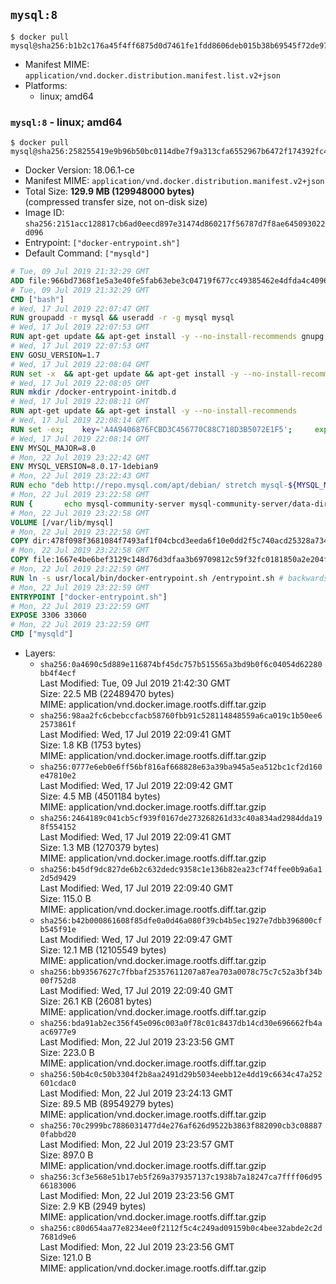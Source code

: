 ## `mysql:8`

```console
$ docker pull mysql@sha256:b1b2c176a45f4ff6875d0d7461fe1fdd8606deb015b38b69545f72de97714efd
```

-	Manifest MIME: `application/vnd.docker.distribution.manifest.list.v2+json`
-	Platforms:
	-	linux; amd64

### `mysql:8` - linux; amd64

```console
$ docker pull mysql@sha256:258255419e9b96b50bc0114dbe7f9a313cfa6552967b6472f174392fc4cf66e4
```

-	Docker Version: 18.06.1-ce
-	Manifest MIME: `application/vnd.docker.distribution.manifest.v2+json`
-	Total Size: **129.9 MB (129948000 bytes)**  
	(compressed transfer size, not on-disk size)
-	Image ID: `sha256:2151acc128817cb6ad0eecd897e31474d860217f56787d7f8ae645093022d096`
-	Entrypoint: `["docker-entrypoint.sh"]`
-	Default Command: `["mysqld"]`

```dockerfile
# Tue, 09 Jul 2019 21:32:29 GMT
ADD file:966bd7368f1e5a3e40fe5fab63ebe3c04719f677cc49385462e4dfda4c4096fb in / 
# Tue, 09 Jul 2019 21:32:29 GMT
CMD ["bash"]
# Wed, 17 Jul 2019 22:07:47 GMT
RUN groupadd -r mysql && useradd -r -g mysql mysql
# Wed, 17 Jul 2019 22:07:53 GMT
RUN apt-get update && apt-get install -y --no-install-recommends gnupg dirmngr && rm -rf /var/lib/apt/lists/*
# Wed, 17 Jul 2019 22:07:53 GMT
ENV GOSU_VERSION=1.7
# Wed, 17 Jul 2019 22:08:04 GMT
RUN set -x 	&& apt-get update && apt-get install -y --no-install-recommends ca-certificates wget && rm -rf /var/lib/apt/lists/* 	&& wget -O /usr/local/bin/gosu "https://github.com/tianon/gosu/releases/download/$GOSU_VERSION/gosu-$(dpkg --print-architecture)" 	&& wget -O /usr/local/bin/gosu.asc "https://github.com/tianon/gosu/releases/download/$GOSU_VERSION/gosu-$(dpkg --print-architecture).asc" 	&& export GNUPGHOME="$(mktemp -d)" 	&& gpg --batch --keyserver ha.pool.sks-keyservers.net --recv-keys B42F6819007F00F88E364FD4036A9C25BF357DD4 	&& gpg --batch --verify /usr/local/bin/gosu.asc /usr/local/bin/gosu 	&& gpgconf --kill all 	&& rm -rf "$GNUPGHOME" /usr/local/bin/gosu.asc 	&& chmod +x /usr/local/bin/gosu 	&& gosu nobody true 	&& apt-get purge -y --auto-remove ca-certificates wget
# Wed, 17 Jul 2019 22:08:05 GMT
RUN mkdir /docker-entrypoint-initdb.d
# Wed, 17 Jul 2019 22:08:11 GMT
RUN apt-get update && apt-get install -y --no-install-recommends 		pwgen 		openssl 		perl 	&& rm -rf /var/lib/apt/lists/*
# Wed, 17 Jul 2019 22:08:14 GMT
RUN set -ex; 	key='A4A9406876FCBD3C456770C88C718D3B5072E1F5'; 	export GNUPGHOME="$(mktemp -d)"; 	gpg --batch --keyserver ha.pool.sks-keyservers.net --recv-keys "$key"; 	gpg --batch --export "$key" > /etc/apt/trusted.gpg.d/mysql.gpg; 	gpgconf --kill all; 	rm -rf "$GNUPGHOME"; 	apt-key list > /dev/null
# Wed, 17 Jul 2019 22:08:14 GMT
ENV MYSQL_MAJOR=8.0
# Mon, 22 Jul 2019 23:22:42 GMT
ENV MYSQL_VERSION=8.0.17-1debian9
# Mon, 22 Jul 2019 23:22:43 GMT
RUN echo "deb http://repo.mysql.com/apt/debian/ stretch mysql-${MYSQL_MAJOR}" > /etc/apt/sources.list.d/mysql.list
# Mon, 22 Jul 2019 23:22:58 GMT
RUN { 		echo mysql-community-server mysql-community-server/data-dir select ''; 		echo mysql-community-server mysql-community-server/root-pass password ''; 		echo mysql-community-server mysql-community-server/re-root-pass password ''; 		echo mysql-community-server mysql-community-server/remove-test-db select false; 	} | debconf-set-selections 	&& apt-get update && apt-get install -y mysql-community-client="${MYSQL_VERSION}" mysql-community-server-core="${MYSQL_VERSION}" && rm -rf /var/lib/apt/lists/* 	&& rm -rf /var/lib/mysql && mkdir -p /var/lib/mysql /var/run/mysqld 	&& chown -R mysql:mysql /var/lib/mysql /var/run/mysqld 	&& chmod 777 /var/run/mysqld
# Mon, 22 Jul 2019 23:22:58 GMT
VOLUME [/var/lib/mysql]
# Mon, 22 Jul 2019 23:22:58 GMT
COPY dir:478f098f3681084f7493af1f04cbcd3eeda6f10e0dd2f5c740acd25328a73455 in /etc/mysql/ 
# Mon, 22 Jul 2019 23:22:58 GMT
COPY file:1667e4be6bef3129c148d76d3dfaa3b69709812c59f32fc0181850a2e204f1bb in /usr/local/bin/ 
# Mon, 22 Jul 2019 23:22:59 GMT
RUN ln -s usr/local/bin/docker-entrypoint.sh /entrypoint.sh # backwards compat
# Mon, 22 Jul 2019 23:22:59 GMT
ENTRYPOINT ["docker-entrypoint.sh"]
# Mon, 22 Jul 2019 23:22:59 GMT
EXPOSE 3306 33060
# Mon, 22 Jul 2019 23:22:59 GMT
CMD ["mysqld"]
```

-	Layers:
	-	`sha256:0a4690c5d889e116874bf45dc757b515565a3bd9b0f6c04054d62280bb4f4ecf`  
		Last Modified: Tue, 09 Jul 2019 21:42:30 GMT  
		Size: 22.5 MB (22489470 bytes)  
		MIME: application/vnd.docker.image.rootfs.diff.tar.gzip
	-	`sha256:98aa2fc6cbebccfacb58760fbb91c528114848559a6ca019c1b50ee62573861f`  
		Last Modified: Wed, 17 Jul 2019 22:09:41 GMT  
		Size: 1.8 KB (1753 bytes)  
		MIME: application/vnd.docker.image.rootfs.diff.tar.gzip
	-	`sha256:0777e6eb0e6ff56bf816af668828e63a39ba945a5ea512bc1cf2d160e47810e2`  
		Last Modified: Wed, 17 Jul 2019 22:09:42 GMT  
		Size: 4.5 MB (4501184 bytes)  
		MIME: application/vnd.docker.image.rootfs.diff.tar.gzip
	-	`sha256:2464189c041cb5cf939f0167de273268261d33c40a834ad2984dda198f554152`  
		Last Modified: Wed, 17 Jul 2019 22:09:41 GMT  
		Size: 1.3 MB (1270379 bytes)  
		MIME: application/vnd.docker.image.rootfs.diff.tar.gzip
	-	`sha256:b45df9dc827de6b2c632dedc9358c1e136b82ea23cf74ffee0b9a6a12d5d9429`  
		Last Modified: Wed, 17 Jul 2019 22:09:40 GMT  
		Size: 115.0 B  
		MIME: application/vnd.docker.image.rootfs.diff.tar.gzip
	-	`sha256:b42b000861608f85dfe0a0d46a080f39cb4b5ec1927e7dbb396800cfb545f91e`  
		Last Modified: Wed, 17 Jul 2019 22:09:47 GMT  
		Size: 12.1 MB (12105549 bytes)  
		MIME: application/vnd.docker.image.rootfs.diff.tar.gzip
	-	`sha256:bb93567627c7fbbaf25357611207a87ea703a0078c75c7c52a3bf34b00f752d8`  
		Last Modified: Wed, 17 Jul 2019 22:09:40 GMT  
		Size: 26.1 KB (26081 bytes)  
		MIME: application/vnd.docker.image.rootfs.diff.tar.gzip
	-	`sha256:bda91ab2ec356f45e096c003a0f78c01c8437db14cd30e696662fb4aac6977e9`  
		Last Modified: Mon, 22 Jul 2019 23:23:56 GMT  
		Size: 223.0 B  
		MIME: application/vnd.docker.image.rootfs.diff.tar.gzip
	-	`sha256:50b4c0c50b3304f2b8aa2491d29b5034eebb12e4dd19c6634c47a252601cdac0`  
		Last Modified: Mon, 22 Jul 2019 23:24:13 GMT  
		Size: 89.5 MB (89549279 bytes)  
		MIME: application/vnd.docker.image.rootfs.diff.tar.gzip
	-	`sha256:70c2999bc7886031477d4e276af626d9522b3863f882090cb3c088870fabbd20`  
		Last Modified: Mon, 22 Jul 2019 23:23:57 GMT  
		Size: 897.0 B  
		MIME: application/vnd.docker.image.rootfs.diff.tar.gzip
	-	`sha256:3cf3e568e51b17eb5f269a379357137c1938b7a18247ca7ffff06d9566183006`  
		Last Modified: Mon, 22 Jul 2019 23:23:56 GMT  
		Size: 2.9 KB (2949 bytes)  
		MIME: application/vnd.docker.image.rootfs.diff.tar.gzip
	-	`sha256:c80d654aa77e8234ee0f2112f5c4c249ad09159b0c4bee32abde2c2d7681d9e6`  
		Last Modified: Mon, 22 Jul 2019 23:23:56 GMT  
		Size: 121.0 B  
		MIME: application/vnd.docker.image.rootfs.diff.tar.gzip

